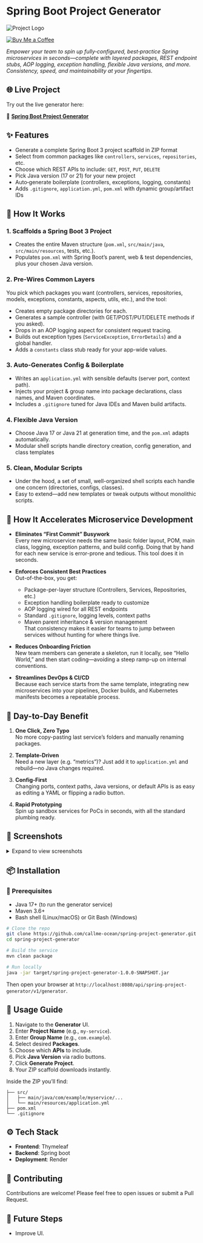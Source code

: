 # Spring Boot Project Generator

![Project Logo](https://placehold.co/600x200?text=Spring+Boot+Project+Generator)

[![Buy Me a Coffee](https://img.shields.io/badge/buy_me_a_coffee-fd6744?logo=buy-me-a-coffee&logoColor=white&style=for-the-badge&logoSize=auto)](https://buymeacoffee.com/sagarb)


_Empower your team to spin up fully‑configured, best‑practice Spring microservices in seconds—complete with layered packages, REST endpoint stubs, AOP logging, exception handling, flexible Java versions, and more. Consistency, speed, and maintainability at your fingertips._


## 🌐 Live Project

Try out the live generator here:

🔗 **[Spring Boot Project Generator](https://spring-boot-project-generator.oceanbytes.in/api/spring-project-generator/v1/generator)**


## ✨ Features

- Generate a complete Spring Boot 3 project scaffold in ZIP format
- Select from common packages like `controllers`, `services`, `repositories`, etc.
- Choose which REST APIs to include: `GET`, `POST`, `PUT`, `DELETE`
- Pick Java version (17 or 21) for your new project
- Auto‑generate boilerplate (controllers, exceptions, logging, constants)
- Adds `.gitignore`, `application.yml`, `pom.xml` with dynamic group/artifact IDs


## 🧠 How It Works

### 1. Scaffolds a Spring Boot 3 Project

- Creates the entire Maven structure (`pom.xml`, `src/main/java`, `src/main/resources`, tests, etc.).
- Populates `pom.xml` with Spring Boot’s parent, web & test dependencies, plus your chosen Java version.

### 2. Pre-Wires Common Layers

You pick which packages you want (controllers, services, repositories, models, exceptions, constants, aspects, utils,
etc.), and the tool:

- Creates empty package directories for each.
- Generates a sample controller (with GET/POST/PUT/DELETE methods if you asked).
- Drops in an AOP logging aspect for consistent request tracing.
- Builds out exception types (`ServiceException`, `ErrorDetails`) and a global handler.
- Adds a `constants` class stub ready for your app-wide values.

### 3. Auto-Generates Config & Boilerplate

- Writes an `application.yml` with sensible defaults (server port, context path).
- Injects your project & group name into package declarations, class names, and Maven coordinates.
- Includes a `.gitignore` tuned for Java IDEs and Maven build artifacts.

### 4. Flexible Java Version

- Choose Java 17 or Java 21 at generation time, and the `pom.xml` adapts automatically.
- Modular shell scripts handle directory creation, config generation, and class templates

### 5. Clean, Modular Scripts

- Under the hood, a set of small, well-organized shell scripts each handle one concern (directories, configs, classes).
- Easy to extend—add new templates or tweak outputs without monolithic scripts.


## 🚀 How It Accelerates Microservice Development

- **Eliminates “First Commit” Busywork**
  </br>Every new microservice needs the same basic folder layout, POM, main class, logging, exception patterns, and
  build config. Doing that by hand for each new service is error-prone and tedious. This tool does it in seconds.

- **Enforces Consistent Best Practices**
  </br>Out-of-the-box, you get:
    - Package-per-layer structure (Controllers, Services, Repositories, etc.)
    - Exception handling boilerplate ready to customize
    - AOP logging wired for all REST endpoints
    - Standard `.gitignore`, logging levels, context paths
    - Maven parent inheritance & version management
      </br>That consistency makes it easier for teams to jump between services without hunting for where things live.

- **Reduces Onboarding Friction**
  </br>New team members can generate a skeleton, run it locally, see “Hello World,” and then start coding—avoiding a
  steep ramp-up on internal conventions.

- **Streamlines DevOps & CI/CD**
  </br>Because each service starts from the same template, integrating new microservices into your pipelines, Docker
  builds, and Kubernetes manifests becomes a repeatable process.


## 🎯 Day-to-Day Benefit

1. **One Click, Zero Typo**
   </br>No more copy-pasting last service’s folders and manually renaming packages.

2. **Template-Driven**
   </br>Need a new layer (e.g. “metrics”)? Just add it to `application.yml` and rebuild—no Java changes required.

3. **Config-First**
   </br>Changing ports, context paths, Java versions, or default APIs is as easy as editing a YAML or flipping a radio
   button.

4. **Rapid Prototyping**
   </br>Spin up sandbox services for PoCs in seconds, with all the standard plumbing ready.


## 📸 Screenshots

<details>
<summary>Expand to view screenshots</summary>

|                     Home Page                      |           Package & API Selection            |
|:--------------------------------------------------:|:--------------------------------------------:|
|      ![Home Page](docs/screenshots/home.png)       | ![Selection](docs/screenshots/selection.png) |
|              Java Version & Generate               |                 Download ZIP                 |
| ![Java Version](docs/screenshots/java-version.png) |  ![Download](docs/screenshots/download.png)  |

</details>


## 📦 Installation

### 🔧 Prerequisites

- Java 17+ (to run the generator service)
- Maven 3.6+
- Bash shell (Linux/macOS) or Git Bash (Windows)

```bash
# Clone the repo
git clone https://github.com/callme-ocean/spring-project-generator.git
cd spring-project-generator

# Build the service
mvn clean package

# Run locally
java -jar target/spring-project-generator-1.0.0-SNAPSHOT.jar
```

Then open your browser at `http://localhost:8080/api/spring-project-generator/v1/generator`.


## 🧪 Usage Guide

1. Navigate to the **Generator** UI.
2. Enter **Project Name** (e.g., `my-service`).
3. Enter **Group Name** (e.g., `com.example`).
4. Select desired **Packages**.
5. Choose which **APIs** to include.
6. Pick **Java Version** via radio buttons.
7. Click **Generate Project**.
8. Your ZIP scaffold downloads instantly.

Inside the ZIP you’ll find:

```
├── src/
│   ├── main/java/com/example/myservice/...
│   └── main/resources/application.yml
├── pom.xml
└── .gitignore
```


## ⚙️ Tech Stack

- **Frontend**: Thymeleaf
- **Backend**: Spring boot
- **Deployment**: Render


## 🤝 Contributing

Contributions are welcome! Please feel free to open issues or submit a Pull Request.


## 🤔 Future Steps

- Improve UI.
